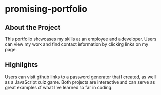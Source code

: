 # promising-portfolio

## About the Project
This portfolio showcases my skills as an employee and a developer. Users can view my work and find contact information by clicking links on my page. 

## Highlights
Users can visit github links to a password generator that I created, as well as a JavaScript quiz game. Both projects are interactive and can serve as great examples of what I've learned so far in coding.